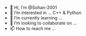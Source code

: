- 👋 Hi, I’m @Sohan-2001
- 👀 I’m interested in ... C++ & Python
- 🌱 I’m currently learning ...
- 💞️ I’m looking to collaborate on ...
- 📫 How to reach me ...

<!---
Sohan-2001/Sohan-2001 is a ✨ special ✨ repository because its `README.md` (this file) appears on your GitHub profile.
You can click the Preview link to take a look at your changes.
--->
